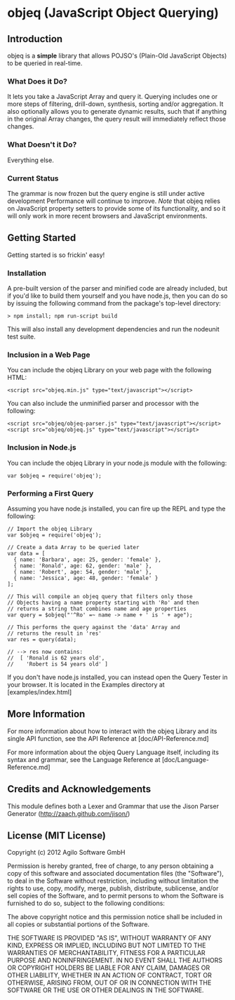 # objeq (JavaScript Object Querying)

## Introduction
objeq is a **simple** library that allows POJSO's (Plain-Old JavaScript Objects) to be queried in real-time.

### What Does it Do?
It lets you take a JavaScript Array and query it.  Querying includes one or more steps of filtering, drill-down, synthesis, sorting and/or aggregation.  It also optionally allows you to generate dynamic results, such that if anything in the original Array changes, the query result will immediately reflect those changes.

### What Doesn't it Do?
Everything else.

### Current Status
The grammar is now frozen but the query engine is still under active development  Performance will continue to improve.  *Note* that objeq relies on JavaScript property setters to provide some of its functionality, and so it will only work in more recent browsers and JavaScript environments.

## Getting Started
Getting started is so frickin' easy!

### Installation
A pre-built version of the parser and minified code are already included, but if you'd like to build them yourself and you have node.js, then you can do so by issuing the following command from the package's top-level directory:

    > npm install; npm run-script build

This will also install any development dependencies and run the nodeunit test suite.

### Inclusion in a Web Page
You can include the objeq Library on your web page with the following HTML:

    <script src="objeq.min.js" type="text/javascript"></script>

You can also include the unminified parser and processor with the following:

    <script src="objeq/objeq-parser.js" type="text/javascript"></script>
    <script src="objeq/objeq.js" type="text/javascript"></script>

### Inclusion in Node.js
You can include the objeq Library in your node.js module with the following:

    var $objeq = require('objeq');

### Performing a First Query
Assuming you have node.js installed, you can fire up the REPL and type the following:

    // Import the objeq Library
    var $objeq = require('objeq');

    // Create a data Array to be queried later
    var data = [
      { name: 'Barbara', age: 25, gender: 'female' },
      { name: 'Ronald', age: 62, gender: 'male' },
      { name: 'Robert', age: 54, gender: 'male' },
      { name: 'Jessica', age: 48, gender: 'female' }
    ];

    // This will compile an objeq query that filters only those
    // Objects having a name property starting with 'Ro' and then
    // returns a string that combines name and age properties
    var query = $objeq("'^Ro' =~ name -> name + ' is ' + age");

    // This performs the query against the 'data' Array and
    // returns the result in 'res'
    var res = query(data);

    // --> res now contains:
    //  [ 'Ronald is 62 years old',
    //    'Robert is 54 years old' ]

If you don't have node.js installed, you can instead open the Query Tester in your browser.  It is located in the Examples directory at [examples/index.html]

## More Information
For more information about how to interact with the objeq Library and its single API function, see the API Reference at [doc/API-Reference.md]

For more information about the objeq Query Language itself, including its syntax and grammar, see the Language Reference at [doc/Language-Reference.md]

## Credits and Acknowledgements
This module defines both a Lexer and Grammar that use the Jison Parser Generator (http://zaach.github.com/jison/)

## License (MIT License)
Copyright (c) 2012 Agilo Software GmbH

Permission is hereby granted, free of charge, to any person
obtaining a copy of this software and associated documentation
files (the "Software"), to deal in the Software without
restriction, including without limitation the rights to use,
copy, modify, merge, publish, distribute, sublicense, and/or
sell copies of the Software, and to permit persons to whom the
Software is furnished to do so, subject to the following
conditions:

The above copyright notice and this permission notice shall be
included in all copies or substantial portions of the Software.

THE SOFTWARE IS PROVIDED "AS IS", WITHOUT WARRANTY OF ANY KIND,
EXPRESS OR IMPLIED, INCLUDING BUT NOT LIMITED TO THE WARRANTIES
OF MERCHANTABILITY, FITNESS FOR A PARTICULAR PURPOSE AND
NONINFRINGEMENT. IN NO EVENT SHALL THE AUTHORS OR COPYRIGHT
HOLDERS BE LIABLE FOR ANY CLAIM, DAMAGES OR OTHER LIABILITY,
WHETHER IN AN ACTION OF CONTRACT, TORT OR OTHERWISE, ARISING
FROM, OUT OF OR IN CONNECTION WITH THE SOFTWARE OR THE USE OR
OTHER DEALINGS IN THE SOFTWARE.
